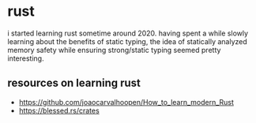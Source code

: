 # rust

i started learning rust sometime around 2020. having spent a while slowly learning about the benefits of static typing, the idea of statically analyzed memory safety while ensuring strong/static typing seemed pretty interesting.

## resources on learning rust

- https://github.com/joaocarvalhoopen/How_to_learn_modern_Rust
- https://blessed.rs/crates
